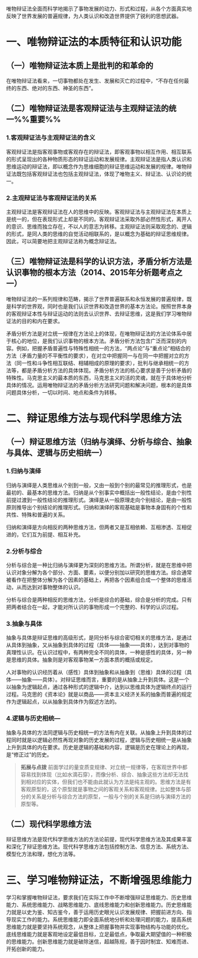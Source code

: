 唯物辩证法全面而科学地揭示了事物发展的动力、形式和过程，从各个方面真实地反映了世界发展的普遍规律，为人类认识和改造世界提供了锐利的思想武器。
# 一、唯物辩证法的本质特征和认识功能
## （一）唯物辩证法本质上是批判的和革命的
在唯物辩证法看来，一切事物都处在发生、发展和灭亡的过程中，“不存在任何最终的东西、绝对的东西、神圣的东西”。
## （二）唯物辩证法是客观辩证法与主观辩证法的统一%%重要%%
### 1.客观辩证法与主观辩证法的含义
客观辩证法是指客观事物或客观存在的辩证法，即客观事物以相互作用、相互联系的形式呈现出的各种物质形态的辩证运动和发展规律。主观辩证法是指人类认识和思维运动的辩证法，即以概念作为思维细胞的辩证思维运动和发展的规律。唯物辩证法既包括客观辩证法也包括主观辩证法，体现了唯物主义、辩证法、认识论的统一。
### 2.主观辩证法与客观辩证法的关系
主观辩证法是客观辩证法在人的思维中的反映。客观辩证法与主观辩证法在本质上是统一的，但在表现形式上却是不同的。客观辩证法采取外部必然性形式，离开人的意识、思维而独立存在，不以人的意志为转移。主观辩证法则采取观念的、逻辑的形式，是同人类的思维的自觉活动相联系的，是以概念为基础的辩证思维规律。因此，可以简要地把主观辩证法称为概念辩证法。
## （三）唯物辩证法是科学的认识方法，矛盾分析方法是认识事物的根本方法（2014、2015年分析题考点之一）
唯物辩证法的一系列规律和范畴，揭示了世界普遍联系和永恒发展的普遍规律，既是科学的世界观，同时也是我们认识世界和改造世界的基本方法论。按照世界本身的客观辩证本性与辩证运动的法则去认识世界、去辩证思维，这是我们学习唯物辩证法的目的和内在要求。

矛盾分析方法是对立统一规律在方法论上的体现，在唯物辩证法的方法论体系中居于核心的地位，是我们认识事物的根本方法。矛盾分析方法包含广泛而深刻的内容。例如，把握矛盾普遍性与特殊性相统一的方法，“两点论”与“重点论”相结合的方法（矛盾力量的不平衡性的要求），在对立中把握同一与在同一中把握对立的方法（同一性和斗争性相互联结、相辅相成的原理的要求），批判与继承相统一的方法等，都是矛盾分析方法的具体体现。矛盾分析方法的核心要求是善于分析矛盾的特殊性。马克思主义的最本质的东西，马克思主义的活的灵魂，就在于具体地分析具体的情况。运用唯物辩证法的矛盾分析方法研究问题和解决问题，根本的是具体问题具体分析，一切以时间、地点和条件为转移。
# 二、辩证思维方法与现代科学思维方法
## （一）辩证思维方法（归纳与演绎、分析与综合、抽象与具体、逻辑与历史相统一）
### 1.归纳与演绎
归纳与演绎是人类思维从个别到一般，又由一般到个别的最常见的推理形式，也是最初的、最基本的思维方法。归纳是从个别事实中概括出一般性结论，是由个别性前提过渡到一般性结论的推理形式。演绎是从一般原理走向个别结论，是由一般性原则推导出个别结论的推理形式。归纳和演绎的客观基础是事物本身固有的个性和共性、特殊和普遍的关系。

归纳和演绎是方向相反的两种思维方法，但两者又是互相依赖、互相渗透、互相促进的，它们互为前提、相互补充。
### 2.分析与综合
分析与综合是一种比归纳与演绎更为深刻的思维方法。所谓分析，就是在思维中把认识对象分解为各个部分、方面、要素，以便分别加以研究的思维方法。综合通常被看作在把整体分解为各个因素的基础上，再把各个因素组合成一个整体的思维活动，从而达到对事物整体的认识。

分析与综合是两种相反的思维方法，分析是综合的基础，综合是分析的完成。只有把两者结合在一起，才能对所认识的事物形成一个完整的、科学的认识过程。
### 3.抽象与具体
抽象与具体是辩证思维的高级形式，是同分析与综合密切相关的思维方法，是通过从具体到抽象，又从抽象到具体的过程（具体——抽象——具体），达到对事物的真理性认识。在认识过程中，有两种完全不同的具体，一种是感性的具体，另一种是思维的具体。抽象则是对客观事物某一方面本质的概括或规定。

人对事物的认识经历着从（感性）具体到抽象和从抽象到（思维）具体的过程（具体——抽象——具体）。对辩证思维而言，重要的是从抽象上升到具体。这是一个以抽象为逻辑起点，通过各种形式的逻辑中介，达到以思维具体为逻辑终点的运行过程。马克思的《资本论》就是以商品——资本主义经济关系的抽象而普遍的规定作为逻辑起点，以从抽象到具体作为叙述方法的。
### 4.逻辑与历史相统—
抽象与具体的方法同逻辑与历史相统一的方法有内在关联。从抽象上升到具体的过程同时就是以逻辑必然性再现对象的历史发展的过程，逻辑与历史相统一是从抽象上升到具体的内在要求。历史是逻辑的基础和内容，逻辑是历史在理论上的再现，是“修正过”的历史。

>**拓展与点拨**
前面学过的量变质变规律、对立统一规律等，在客观世界中都容易找到体现（比如水滴石穿），而像分析、综合、抽象这些方法却无法找到相对应的实体，但我们也不能由此就认为方法是纯主观的。思维方法是有客观原型的，这个原型就是事物之间的客观关系和客观规律。比如整体与部分的关系是分析与综合方法的原型，一般与个别的关系是归纳与演绎方法的原型等。
## （二）现代科学思维方法
辩证思维方法是现代科学思维方法的方法论前提，现代科学思维方法及其成果丰富和深化了辩证思维方法。现代科学思维方法包括控制方法、信息方法、系统方法、模型化方法和理，想化方法等。
# 三、学习唯物辩证法，不断增强思维能力
学习和掌握唯物辩证法，要求我们在实际工作中不断增强辩证思维能力、历史思维能力、系统思维能力、战略思维能力、底线思维能力和创新思维能力。历史思维能力就是以史为鉴、知古鉴今，善于运用历史眼光认识发展规律、把握前进方向、指导现实工作的能力。系统思维能力即全面系统地分析和处理问题的能力，提高系统思维能力就是要坚持系统观念，从整体上把握事物并实现事物结构与功能的优化。底线思维能力就是客观地设定最低目标，立足最低点，争取最大期望值的一种积极的思维能力。创新思维能力就是破除迷信，超越陈规，善于因时制宜、知难而进、开拓创新的能力。